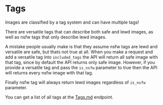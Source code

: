 # Tags

Images are classified by a tag system and can have multiple tags!

There are versatile tags that can describe both safe and lewd images, as well as nsfw tags that only describe lewd images.

A mistake people usually make is that they assume nsfw tags are lewd and versatile are safe, but thats not true at all. When you make a request and add a versatile tag into `included_tags` the API will return all safe image with that tag, since by default the API returns only safe image. However, if you provide a versatile tag and pass the `is_nsfw` parameter to true then the API will returns every nsfw image with that tag.

Finally nsfw tag will always return lewd images regardless of `is_nsfw` parameter.

You can get a list of all tags at the [Tags.md](reference/api-reference/tags.md "mention") endpoint.

